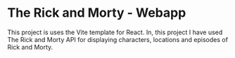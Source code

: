 # The Rick and Morty - Webapp

This project is uses the Vite template for React. In, this project I have used The Rick and Morty API for displaying characters, locations and episodes of Rick and Morty.
